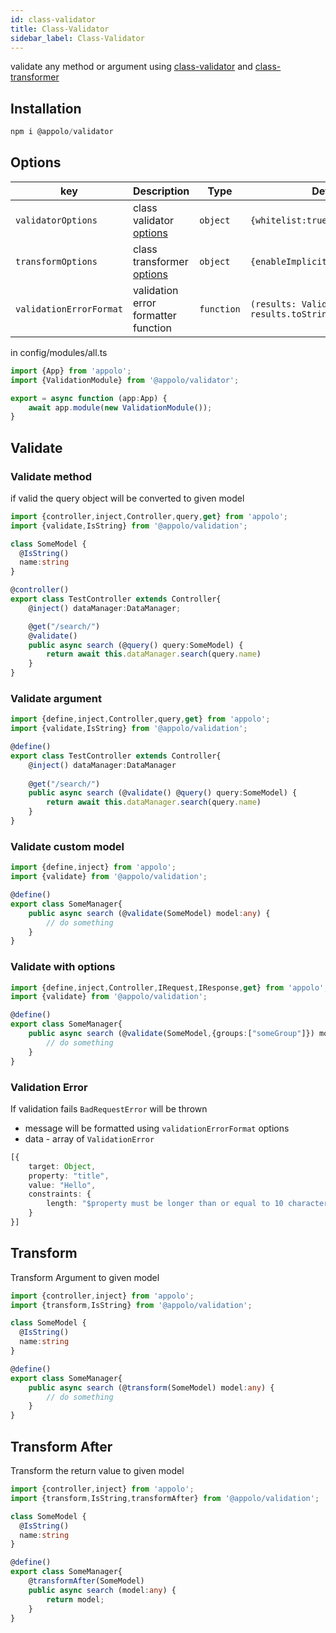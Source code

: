 ```yaml
---
id: class-validator
title: Class-Validator
sidebar_label: Class-Validator
---
```


validate any method or argument using [class-validator](https://github.com/typestack/class-validator ) and [class-transformer](https://github.com/typestack/class-transformer)


## Installation
```typescript
npm i @appolo/validator
```

## Options

| key | Description | Type | Default
| --- | --- | --- | --- |
| `validatorOptions` | class validator [options](https://github.com/typestack/class-validator#passing-options) | `object`|  `{whitelist:true}`|
| `transformOptions` |  class transformer [options](https://github.com/typestack/class-transformer) | `object` | `{enableImplicitConversion:true}` |
| `validationErrorFormat` | validation error formatter function | `function` | `(results: ValidationError[]) => results.toString()` |

in config/modules/all.ts

```typescript
import {App} from 'appolo';
import {ValidationModule} from '@appolo/validator';

export = async function (app:App) {
    await app.module(new ValidationModule());
}
```
## Validate
### Validate method

if valid the query object will be converted to given model
```typescript
import {controller,inject,Controller,query,get} from 'appolo';
import {validate,IsString} from '@appolo/validation';

class SomeModel {
  @IsString()  
  name:string
}

@controller()
export class TestController extends Controller{
    @inject() dataManager:DataManager;

    @get("/search/")
    @validate()
    public async search (@query() query:SomeModel) {
        return await this.dataManager.search(query.name)
    }
}
```
### Validate argument
```typescript
import {define,inject,Controller,query,get} from 'appolo';
import {validate,IsString} from '@appolo/validation';

@define()
export class TestController extends Controller{
    @inject() dataManager:DataManager
    
    @get("/search/")
    public async search (@validate() @query() query:SomeModel) {
        return await this.dataManager.search(query.name)
    }
}
```

### Validate custom model
```typescript
import {define,inject} from 'appolo';
import {validate} from '@appolo/validation';

@define()
export class SomeManager{
    public async search (@validate(SomeModel) model:any) {
        // do something
    }
}
```

### Validate with options
```typescript
import {define,inject,Controller,IRequest,IResponse,get} from 'appolo';
import {validate} from '@appolo/validation';

@define()
export class SomeManager{
    public async search (@validate(SomeModel,{groups:["someGroup"]}) model:any) {
        // do something
    }
}
```

### Validation Error
If validation fails `BadRequestError` will be thrown
- message will be formatted using `validationErrorFormat` options
- data  - array of `ValidationError`

```typescript
[{
    target: Object,
    property: "title",
    value: "Hello",
    constraints: {
        length: "$property must be longer than or equal to 10 characters"
    }
}]
```

## Transform
Transform Argument to given model
```typescript
import {controller,inject} from 'appolo';
import {transform,IsString} from '@appolo/validation';

class SomeModel {
  @IsString()  
  name:string
}

@define()
export class SomeManager{
    public async search (@transform(SomeModel) model:any) {
        // do something
    }
}
```

## Transform After
Transform the return value to given model
```typescript
import {controller,inject} from 'appolo';
import {transform,IsString,transformAfter} from '@appolo/validation';

class SomeModel {
  @IsString()  
  name:string
}

@define()
export class SomeManager{
    @transformAfter(SomeModel)
    public async search (model:any) {
        return model;
    }
}
```
